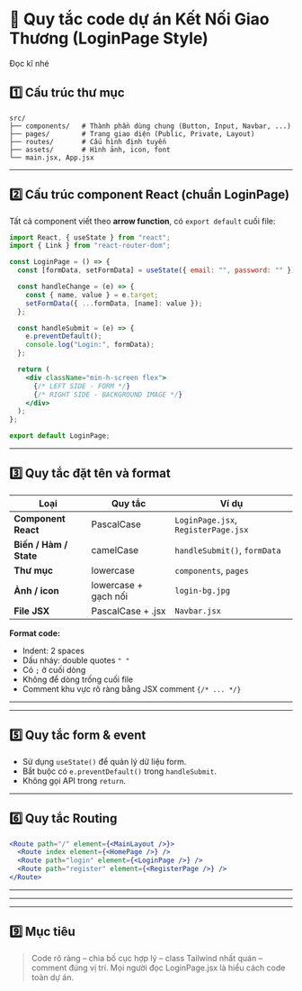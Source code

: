 # 🧩 Quy tắc code dự án Kết Nối Giao Thương (LoginPage Style)

Đọc kĩ nhé

## 1️⃣ Cấu trúc thư mục

```
src/
├── components/   # Thành phần dùng chung (Button, Input, Navbar, ...)
├── pages/        # Trang giao diện (Public, Private, Layout)
├── routes/       # Cấu hình định tuyến
├── assets/       # Hình ảnh, icon, font
└── main.jsx, App.jsx
```

---

## 2️⃣ Cấu trúc component React (chuẩn LoginPage)

Tất cả component viết theo **arrow function**, có `export default` cuối file:

```jsx
import React, { useState } from "react";
import { Link } from "react-router-dom";

const LoginPage = () => {
  const [formData, setFormData] = useState({ email: "", password: "" });

  const handleChange = (e) => {
    const { name, value } = e.target;
    setFormData({ ...formData, [name]: value });
  };

  const handleSubmit = (e) => {
    e.preventDefault();
    console.log("Login:", formData);
  };

  return (
    <div className="min-h-screen flex">
      {/* LEFT SIDE - FORM */}
      {/* RIGHT SIDE - BACKGROUND IMAGE */}
    </div>
  );
};

export default LoginPage;
```

---

## 3️⃣ Quy tắc đặt tên và format

| Loại                   | Quy tắc              | Ví dụ                               |
| ---------------------- | -------------------- | ----------------------------------- |
| **Component React**    | PascalCase           | `LoginPage.jsx`, `RegisterPage.jsx` |
| **Biến / Hàm / State** | camelCase            | `handleSubmit()`, `formData`        |
| **Thư mục**            | lowercase            | `components`, `pages`               |
| **Ảnh / icon**         | lowercase + gạch nối | `login-bg.jpg`                      |
| **File JSX**           | PascalCase + .jsx    | `Navbar.jsx`                        |

**Format code:**

- Indent: 2 spaces
- Dấu nháy: double quotes `" "`
- Có `;` ở cuối dòng
- Không để dòng trống cuối file
- Comment khu vực rõ ràng bằng JSX comment `{/* ... */}`

---

<!-- ## 4️⃣ Quy tắc TailwindCSS
- Theo thứ tự: layout → spacing → color → typography → border → animation
```jsx
<button className="w-full bg-blue-700 hover:bg-blue-800 text-white font-semibold text-lg py-3 rounded-full transition-all">
  Submit
</button>
``` -->

---

## 5️⃣ Quy tắc form & event

- Sử dụng `useState()` để quản lý dữ liệu form.
- Bắt buộc có `e.preventDefault()` trong `handleSubmit`.
- Không gọi API trong `return`.

---

## 6️⃣ Quy tắc Routing

```jsx
<Route path="/" element={<MainLayout />}>
  <Route index element={<HomePage />} />
  <Route path="login" element={<LoginPage />} />
  <Route path="register" element={<RegisterPage />} />
</Route>
```

---

<!-- ## 7️⃣ Quy tắc Commit & Branch

| Mục đích | Tiền tố | Ví dụ |
|----------|----------|--------|
| Thêm tính năng | feat: | feat: thêm trang đăng ký |
| Sửa lỗi | fix: | fix: lỗi nhập mật khẩu |
| Chỉnh UI | style: | style: chỉnh màu login |
| Cấu hình | chore: | chore: thêm prettier |

**Branch làm việc:**
- `feature/<tên>` → thêm mới
- `fix/<tên>` → sửa lỗi
- `chore/<tên>` → cấu hình   -->

---

<!-- ## 8️⃣ Không commit các thư mục sau:
```
node_modules/
dist/
.env
.vscode/
``` -->

---

## 9️⃣ Mục tiêu

> Code rõ ràng – chia bố cục hợp lý – class Tailwind nhất quán – comment đúng vị trí.
> Mọi người đọc LoginPage.jsx là hiểu cách code toàn dự án.
